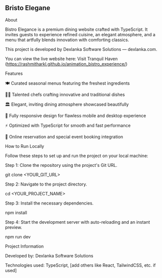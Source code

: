 ## Bristo Elegane

About

Bistro Elegance is a premium dining website crafted with TypeScript.
It invites guests to experience refined cuisine, an elegant atmosphere, and a menu that artfully blends innovation with comforting classics.


This project is developed by Dexlanka Software Solutions — dexlanka.com.

You can view the live website here: Visit Tranquil Haven
(https://rashmitharkl.github.io/animation_bistro_experience/)

Features

🍽️ Curated seasonal menus featuring the freshest ingredients

👨‍🍳 Talented chefs crafting innovative and traditional dishes

🏛️ Elegant, inviting dining atmosphere showcased beautifully

📱 Fully responsive design for flawless mobile and desktop experience

⚡ Optimized with TypeScript for smooth and fast performance

🛒 Online reservation and special event booking integration



How to Run Locally

Follow these steps to set up and run the project on your local machine:


Step 1: Clone the repository using the project's Git URL.

git clone <YOUR_GIT_URL>

Step 2: Navigate to the project directory.

cd <YOUR_PROJECT_NAME>

Step 3: Install the necessary dependencies.

npm install

Step 4: Start the development server with auto-reloading and an instant preview.

npm run dev


Project Information

Developed by: Dexlanka Software Solutions

Technologies used: TypeScript, [add others like React, TailwindCSS, etc. if used]

